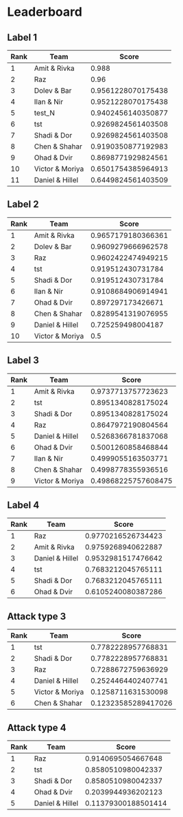 # Leaderboard

## Label 1
| Rank | Team | Score |
|---|---|---|
|1|Amit & Rivka|0.988|
|2|Raz|0.96|
|3|Dolev & Bar|0.9561228070175438|
|4|Ilan & Nir|0.9521228070175438|
|5|test_N|0.9402456140350877|
|6|tst|0.9269824561403508|
|7|Shadi & Dor|0.9269824561403508|
|8|Chen & Shahar|0.9190350877192983|
|9|Ohad & Dvir|0.8698771929824561|
|10|Victor & Moriya|0.6501754385964913|
|11|Daniel & Hillel|0.6449824561403509|


## Label 2
| Rank | Team | Score |
|---|---|---|
|1|Amit & Rivka|0.9657179180366361|
|2|Dolev & Bar|0.9609279666962578|
|3|Raz|0.9602422474949215|
|4|tst|0.919512430731784|
|5|Shadi & Dor|0.919512430731784|
|6|Ilan & Nir|0.9108684906914941|
|7|Ohad & Dvir|0.897297173426671|
|8|Chen & Shahar|0.8289541319076955|
|9|Daniel & Hillel|0.725259498004187|
|10|Victor & Moriya|0.5|


## Label 3
| Rank | Team | Score |
|---|---|---|
|1|Amit & Rivka|0.9737713757723623|
|2|tst|0.8951340828175024|
|3|Shadi & Dor|0.8951340828175024|
|4|Raz|0.8647972190804564|
|5|Daniel & Hillel|0.5268366781837068|
|6|Ohad & Dvir|0.5001260858468844|
|7|Ilan & Nir|0.4999055163503771|
|8|Chen & Shahar|0.4998778355936516|
|9|Victor & Moriya|0.49868225757608475|


## Label 4
| Rank | Team | Score |
|---|---|---|
|1|Raz|0.9770216526734423|
|2|Amit & Rivka|0.9759268940622887|
|3|Daniel & Hillel|0.9532981517476642|
|4|tst|0.7683212045765111|
|5|Shadi & Dor|0.7683212045765111|
|6|Ohad & Dvir|0.6105240080387286|


## Attack type 3
| Rank | Team | Score |
|---|---|---|
|1|tst|0.7782228957768831|
|2|Shadi & Dor|0.7782228957768831|
|3|Raz|0.7288672759636929|
|4|Daniel & Hillel|0.2524464402407741|
|5|Victor & Moriya|0.1258711631530098|
|6|Chen & Shahar|0.12323585289417026|


## Attack type 4
| Rank | Team | Score |
|---|---|---|
|1|Raz|0.9140695054667648|
|2|tst|0.8580510980042337|
|3|Shadi & Dor|0.8580510980042337|
|4|Ohad & Dvir|0.2039944936202123|
|5|Daniel & Hillel|0.11379300188501414|


